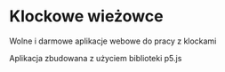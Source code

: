# Klockowe wieżowce
Wolne i darmowe aplikacje webowe do pracy z klockami

Aplikacja zbudowana z użyciem biblioteki p5.js
